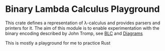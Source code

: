 # Binary Lambda Calculus Playground

This crate defines a representation of λ-calculus and
provides parsers and printers for it.  The aim of this module
is to enable experimentation with the binary encoding described
by John Tromp, see [BLC](https://en.wikipedia.org/wikiary_combinatory_logic)
and [Diagrams](https://tromp.github.io/cl/diagrams.html)

This is mostly a playground for me to practice Rust
